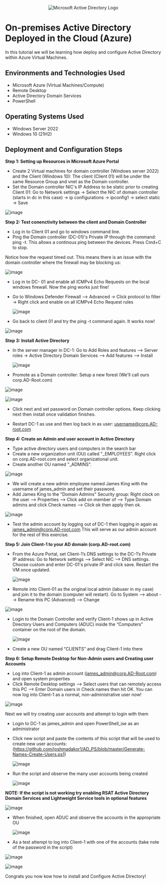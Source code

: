 <p align="center">
<img src="https://i.imgur.com/pU5A58S.png" alt="Microsoft Active Directory Logo"/>
</p>

<h1>On-premises Active Directory Deployed in the Cloud (Azure)</h1>
In this tutorial we will be learning how deploy and configure Active Directory within Azure Virtual Machines.<br />


<h2>Environments and Technologies Used</h2>

- Microsoft Azure (Virtual Machines/Compute)
- Remote Desktop
- Active Directory Domain Services
- PowerShell

<h2>Operating Systems Used </h2>

- Windows Server 2022
- Windows 10 (21H2)


<h2>Deployment and Configuration Steps</h2>

**Step 1: Setting up Resources in Microsoft Azure Portal**
  - Create 2 Virtual machines for domain controller (Windows server 2022) and the Client (Windows 10): The client (Client 01) will be under the same Resource Group and vnet as the Domain controller.
  - Set the Domain controller NIC's IP Address to be static prior to creating Client 01:
    Go to Network settings -> Select the NIC of domain controller (starts in dc in this case) -> ip configurations -> ipconfig1 -> select static -> Save

![image](https://github.com/user-attachments/assets/5402d94a-5fc4-45d5-8153-29a4af099411)


**Step 2: Test conenctivity between the client and Domain Controller**
 - Log in to Client 01 and go to windows command line.
 - Ping the Domain controller (DC-01)'s Private IP through the command: ping -t. This allows a continous ping between the devices. Press Cmd+C to stop.

 Notice how the request timed out. This means there is an issue with the domain controller where the firewall may be blocking us:

  ![image](https://github.com/user-attachments/assets/1b428f77-4f40-4125-9dd1-a5738cbaa921)


  - Log in to DC- 01 and enable all ICMPv4 Echo Requests on the local windows firewall. Now the ping works just fine!
  - Go to Windows Defender Firewall --> Advanced -> Click protocol to filter -> Right click and enable on all ICMPv4 Echo Request rules

    ![image](https://github.com/user-attachments/assets/718f8372-015c-41d6-9ed8-bd2590d91fc7)

- Go back to client 01 and try the ping -t command again. It works now!

![image](https://github.com/user-attachments/assets/8ae811e7-56e3-49ca-b8c5-ee3933066aa2)

**Step 3: Install Active Directory**
 - In the server manager in DC-1: Go to Add Roles and features --> Server roles -> Active Directory Domain Services --> Add features --> Install
   
   ![image](https://github.com/user-attachments/assets/539e7f16-8821-4dea-b4d5-841ed4e80f83)

 - Promote as a Domain controller: Setup a new forest (We'll call ours corp.AD-Root.com)
   
![image](https://github.com/user-attachments/assets/b4ca04d9-f7f0-4702-a942-a578e07f4bf8)

![image](https://github.com/user-attachments/assets/a5c395a5-d68a-488d-866d-5ca677731874)

- Click next and set password on Domain controller options. Keep clicking next then install once validation finishes.

- Restart DC-1 as use and then log back in as user: username@corp.AD-root.com

**Step 4: Create an Admin and user account in Active Directory**
-  Type active directory users and computers in the search bar
-  Create a new organization unit (OU) called "_EMPLOYEES". Right click on corp.AD-root.com and select organizational unit.
-  Create another OU named "_ADMINS". 
  
![image](https://github.com/user-attachments/assets/a53cc283-be1b-47c7-a97c-cbcaadf7aba8)

  
-  We will create a new admin employee named James King with the username of james_admin and set their password.
-  Add James King to the "Domain Admins" Security group: Right clock on the user --> Properties --> Click add on member of --> Type Domain admins and click Check names --> Click ok then apply then ok. 

  ![image](https://github.com/user-attachments/assets/a9ed6515-22af-4063-8f02-2c13cb1e483c)

-  Test the admin account by logging out of DC-1 then logging in again as james_admin@corp.AD-root.com This will serve as our admin account for the rest of this exercise.

  
**Step 5: Join Client-1 to your AD domain (corp.AD-root.com)**
 - From the Azure Portal, set Client-1’s DNS settings to the DC-1’s Private IP address: Go to  Network settings --> Select NIC --> DNS settings. Choose custom and enter DC-01's private IP and click save. Restart the VM once updated.
   
   ![image](https://github.com/user-attachments/assets/5a399db5-b86b-4761-91c7-e759f25499a4)

 - Remote into Client-01 as the original local admin (labuser in my case) and join it to the domain (computer will restart). Go to System --> about --> Rename this PC (Advanced) --> Change

  ![image](https://github.com/user-attachments/assets/6d57156b-232c-4037-b2bf-4c7d9f52b9cc)

 - Login to the Domain Controller and verify Client-1 shows up in Active Directory Users and Computers (ADUC) inside the “Computers” container on the root of the domain.

   ![image](https://github.com/user-attachments/assets/39d6dbc7-92a3-4bf0-a3d2-b210cdd1a18e)

 - Create a new OU named “CLIENTS” and drag Client-1 into there

  **Step 6: Setup Remote Desktop for Non-Admin users and Creating user Accounts**
- Log into Client-1 as admin account (james_admin@corp.AD-Root.com) and open system properties
- Click Remote Desktop settings --> Select users that can remotely access this PC --> Enter Domain users in Check names then hit OK. You can now log into Client-1 as a normal, non-administrative user now!
  
![image](https://github.com/user-attachments/assets/64c7a046-7c12-45bb-ad90-6462d9e08fc6)

Next we will try creating user accounts and attempt to login with them
- Login to DC-1 as james_admin and open PowerShell_ise as an administrator
- Click new script and paste the contents of this script that will be used to create new user accounts: (https://github.com/joshmadakor1/AD_PS/blob/master/Generate-Names-Create-Users.ps1)

  ![image](https://github.com/user-attachments/assets/d78eeea6-ff5a-430a-8297-de2355280fd3)
  
- Run the script and observe the many user accounts being created
  
  ![image](https://github.com/user-attachments/assets/047d54a9-176d-44ca-9c42-d397cafb368c)

**NOTE: If the script is not working try enabling RSAT Active Directory Domain Services and Lightweight Service tools in optional features**

![image](https://github.com/user-attachments/assets/abf5a052-7028-4b37-9e2c-22a61a0ce21e)

- When finished, open ADUC and observe the accounts in the appropriate OU

  ![image](https://github.com/user-attachments/assets/8faeb906-b683-40e3-93b0-41d4699fd073)

- As a test attempt to log into Client-1 with one of the accounts (take note of the password in the script)

![image](https://github.com/user-attachments/assets/9a760c30-e42a-44b5-b4a4-95f758c38161)

![image](https://github.com/user-attachments/assets/c8f80bbc-a259-46db-b192-f0d5ad0dd34a)


Congrats you now kow how to install and Configure Active Directory!
  
